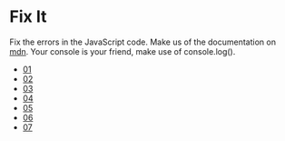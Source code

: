 # Fix It

Fix the errors in the JavaScript code.
Make us of the documentation on [mdn](https://developer.mozilla.org/bm/). 
Your console is your friend, make use of console.log().

* [01](./01/)
* [02](./02/)
* [03](./03/)
* [04](./04/)
* [05](./05/)
* [06](./06/)
* [07](./07/)